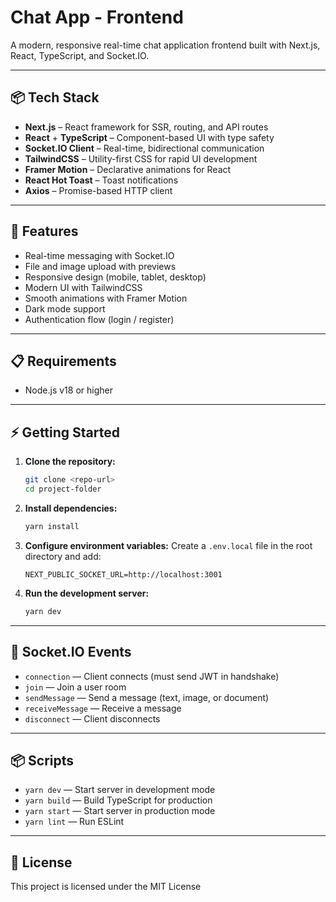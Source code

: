 # Chat App - Frontend

A modern, responsive real-time chat application frontend built with Next.js, React, TypeScript, and Socket.IO.

---

## 📦 Tech Stack

- **Next.js** – React framework for SSR, routing, and API routes
- **React** + **TypeScript** – Component-based UI with type safety
- **Socket.IO Client** – Real-time, bidirectional communication
- **TailwindCSS** – Utility-first CSS for rapid UI development
- **Framer Motion** – Declarative animations for React
- **React Hot Toast** – Toast notifications
- **Axios** – Promise-based HTTP client

---

## 🚀 Features

- Real-time messaging with Socket.IO
- File and image upload with previews
- Responsive design (mobile, tablet, desktop)
- Modern UI with TailwindCSS
- Smooth animations with Framer Motion
- Dark mode support
- Authentication flow (login / register)

---

## 📋 Requirements

- Node.js v18 or higher

---

## ⚡ Getting Started

1. **Clone the repository:**

   ```sh
   git clone <repo-url>
   cd project-folder
   ```

2. **Install dependencies:**

   ```sh
   yarn install
   ```

3. **Configure environment variables:**
   Create a `.env.local` file in the root directory and add:

   ```
   NEXT_PUBLIC_SOCKET_URL=http://localhost:3001
   ```

4. **Run the development server:**

   ```sh
   yarn dev
   ```

---

## 🔌 Socket.IO Events

- `connection` — Client connects (must send JWT in handshake)
- `join` — Join a user room
- `sendMessage` — Send a message (text, image, or document)
- `receiveMessage` — Receive a message
- `disconnect` — Client disconnects

---

## 📦 Scripts

- `yarn dev` — Start server in development mode
- `yarn build` — Build TypeScript for production
- `yarn start` — Start server in production mode
- `yarn lint` — Run ESLint

---

## 📝 License

This project is licensed under the MIT License
